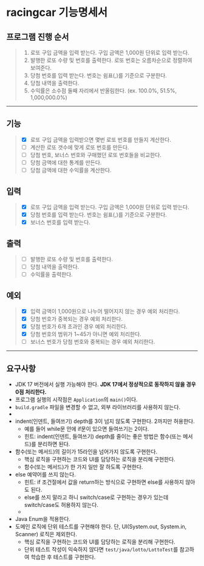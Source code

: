 # racingcar 기능명세서

## 프로그램 진행 순서

> 1. 로또 구입 금액을 입력 받는다. 구입 금액은 1,000원 단위로 입력 받는다.
> 2. 발행한 로또 수량 및 번호를 출력한다. 로또 번호는 오름차순으로 정렬하여 보여준다.
> 3. 당첨 번호를 입력 받는다. 번호는 쉼표(,)를 기준으로 구분한다.
> 4. 당첨 내역을 출력한다.
> 5. 수익률은 소수점 둘째 자리에서 반올림한다. (ex. 100.0%, 51.5%, 1,000,000.0%)
-----------------------------------------------------
## 기능

> * [X] 로또 구입 금액을 입력받으면 몇번 로또 번호를 만들지 계산한다.
> * [ ] 계산한 로또 갯수에 맞게 로또 번호를 만든다.
> * [ ] 당첨 번호, 보너스 번호와 구매했던 로또 번호들을 비교한다.
> * [ ] 당첨 금액에 대한 통계를 만든다.
> * [ ] 당첨 금액에 대한 수익률을 계산한다.

## 입력

> * [X] 로또 구입 금액을 입력 받는다. 구입 금액은 1,000원 단위로 입력 받는다.
> * [X] 당첨 번호를 입력 받는다. 번호는 쉼표(,)를 기준으로 구분한다.
> * [X] 보너스 번호를 입력 받는다.

## 출력

> * [ ] 발행한 로또 수량 및 번호를 출력한다.
> * [ ] 당첨 내역을 출력한다.
> * [ ] 수익률을 출력한다.

## 예외

> * [X] 입력 금액이 1,000원으로 나누어 떨어지지 않는 경우 예외 처리한다.
> * [X] 당첨 번호가 중복되는 경우 예외 처리한다.
> * [X] 당첨 번호가 6개 초과인 경우 예외 처리한다.
> * [X] 당첨 번호의 범위가 1~45가 아니면 예외 처리한다.
> * [ ] 보너스 번호가 당첨 번호와 중복되는 경우 예외 처리한다.
-----------------------------------------------

## 요구사항
- JDK 17 버전에서 실행 가능해야 한다. **JDK 17에서 정상적으로 동작하지 않을 경우 0점 처리한다.**
- 프로그램 실행의 시작점은 `Application`의 `main()`이다.
- `build.gradle` 파일을 변경할 수 없고, 외부 라이브러리를 사용하지 않는다.
- 
- indent(인덴트, 들여쓰기) depth를 3이 넘지 않도록 구현한다. 2까지만 허용한다.
    - 예를 들어 while문 안에 if문이 있으면 들여쓰기는 2이다.
    - 힌트: indent(인덴트, 들여쓰기) depth를 줄이는 좋은 방법은 함수(또는 메서드)를 분리하면 된다.
- 함수(또는 메서드)의 길이가 15라인을 넘어가지 않도록 구현한다.
    - 핵심 로직을 구현하는 코드와 UI를 담당하는 로직을 분리해 구현한다.
    - 함수(또는 메서드)가 한 가지 일만 잘 하도록 구현한다.
- else 예약어를 쓰지 않는다.
    - 힌트: if 조건절에서 값을 return하는 방식으로 구현하면 else를 사용하지 않아도 된다.
    - else를 쓰지 말라고 하니 switch/case로 구현하는 경우가 있는데 switch/case도 허용하지 않는다.
    - 
- Java Enum을 적용한다.
- 도메인 로직에 단위 테스트를 구현해야 한다. 단, UI(System.out, System.in, Scanner) 로직은 제외한다.
    - 핵심 로직을 구현하는 코드와 UI를 담당하는 로직을 분리해 구현한다.
    - 단위 테스트 작성이 익숙하지 않다면 `test/java/lotto/LottoTest`를 참고하여 학습한 후 테스트를 구현한다.
